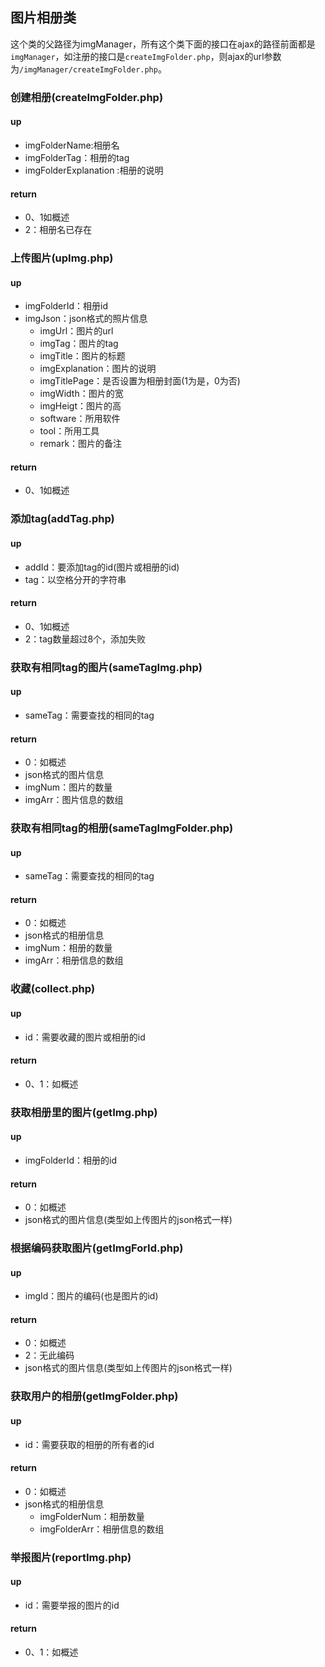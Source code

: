 ## 图片相册类
这个类的父路径为imgManager，所有这个类下面的接口在ajax的路径前面都是`imgManager`，如注册的接口是`createImgFolder.php`，则ajax的url参数为`/imgManager/createImgFolder.php`。
### 创建相册(createImgFolder.php)
#### up
* imgFolderName:相册名
* imgFolderTag：相册的tag
* imgFolderExplanation :相册的说明

#### return
* 0、1如概述
* 2：相册名已存在

### 上传图片(upImg.php)
#### up
* imgFolderId：相册id
* imgJson：json格式的照片信息
	* imgUrl：图片的url
	* imgTag：图片的tag
	* imgTitle：图片的标题
	* imgExplanation：图片的说明
	* imgTitlePage：是否设置为相册封面(1为是，0为否)
	* imgWidth：图片的宽
	* imgHeigt：图片的高
	* software：所用软件
	* tool：所用工具
	* remark：图片的备注

#### return
* 0、1如概述

### 添加tag(addTag.php)
#### up
* addId：要添加tag的id(图片或相册的id)
* tag：以空格分开的字符串

#### return
* 0、1如概述
* 2：tag数量超过8个，添加失败

### 获取有相同tag的图片(sameTagImg.php)
#### up
* sameTag：需要查找的相同的tag

#### return
* 0：如概述
* json格式的图片信息
 * imgNum：图片的数量
 * imgArr：图片信息的数组

### 获取有相同tag的相册(sameTagImgFolder.php)
#### up
* sameTag：需要查找的相同的tag

#### return
* 0：如概述
* json格式的相册信息
 * imgNum：相册的数量
 * imgArr：相册信息的数组

### 收藏(collect.php)
#### up
* id：需要收藏的图片或相册的id

#### return
* 0、1：如概述

### 获取相册里的图片(getImg.php)
#### up
* imgFolderId：相册的id

#### return
* 0：如概述
* json格式的图片信息(类型如上传图片的json格式一样)

### 根据编码获取图片(getImgForId.php)
#### up
* imgId：图片的编码(也是图片的id)

#### return
* 0：如概述
* 2：无此编码
* json格式的图片信息(类型如上传图片的json格式一样)

### 获取用户的相册(getImgFolder.php)
#### up
* id：需要获取的相册的所有者的id

#### return
* 0：如概述
* json格式的相册信息
	* imgFolderNum：相册数量
	* imgFolderArr：相册信息的数组

### 举报图片(reportImg.php)
#### up
* id：需要举报的图片的id

#### return
* 0、1：如概述
